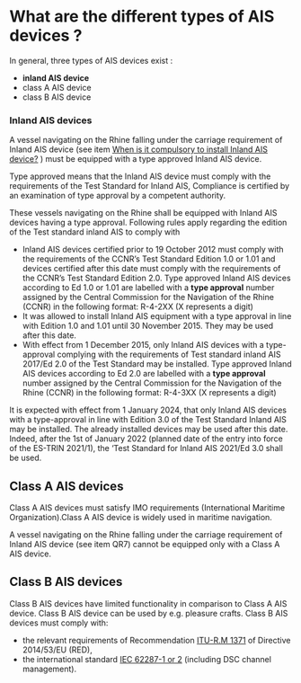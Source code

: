 # What are the different types of AIS devices ?

In general, three types of AIS devices exist :

* **​inland AIS device​**
* ​class A AIS device​
* ​class B AIS device​

### Inland AIS devices

A vessel navigating on the Rhine falling under the carriage requirement of Inland AIS device \(see item [When is it compulsory to install Inland AIS device?](qr7.md) \) must be equipped with a type approved Inland AIS device.

Type approved means that the Inland AIS device must comply with the requirements of the Test Standard for Inland AIS, Compliance is certified by an examination of type approval by a competent authority.

These vessels navigating on the Rhine shall be equipped with Inland AIS devices having a type approval. Following rules apply regarding the edition of the Test standard inland AIS to comply with

* Inland AIS devices certified prior to 19 October 2012 must comply with the requirements of the CCNR’s Test Standard Edition 1.0 or 1.01 and devices certified after this date must comply with the requirements of the CCNR’s Test Standard Edition 2.0. Type approved Inland AIS devices according to Ed 1.0 or 1.01 are labelled with a **type approval** number assigned by the Central Commission for the Navigation of the Rhine \(CCNR\) in the following format: R-4-2XX \(X represents a digit\)
* It was allowed to install Inland AIS equipment with a type approval in line with Edition 1.0 and 1.01 until 30 November 2015. They may be used after this date.
* With effect from 1 December 2015, only Inland AIS devices with a type-approval complying with the requirements of Test standard inland AIS 2017/Ed 2.0 of the Test Standard may be installed. Type approved Inland AIS devices according to Ed 2.0 are labelled with a **type approval** number assigned by the Central Commission for the Navigation of the Rhine \(CCNR\) in the following format: R-4-3XX \(X represents a digit\)

It is expected with effect from 1 January 2024, that only Inland AIS devices with a type-approval in line with Edition 3.0 of the Test Standard Inland AIS may be installed. The already installed devices may be used after this date. Indeed, after the 1st of January 2022 \(planned date of the entry into force of the ES-TRIN 2021/1\), the ‘Test Standard for Inland AIS 2021/Ed 3.0 shall be used.

## Class A AIS devices

Class A AIS devices must satisfy IMO requirements \(International Maritime Organization\).Class A AIS device is widely used in maritime navigation.

A vessel navigating on the Rhine falling under the carriage requirement of Inland AIS device \(see item QR7\) cannot be equipped only with a Class A AIS device.

## Class B AIS devices

Class B AIS devices have limited functionality in comparison to Class A AIS device. Class B AIS device can be used by e.g. pleasure crafts. Class B AIS devices must comply with:

* the relevant requirements of Recommendation [ITU-R.M 1371](https://www.itu.int/rec/R-REC-M.1371/en) of Directive 2014/53/EU \(RED\),
* the international standard [IEC 62287-1 or 2](https://webstore.iec.ch/publication/32705) \(including DSC channel management\).

